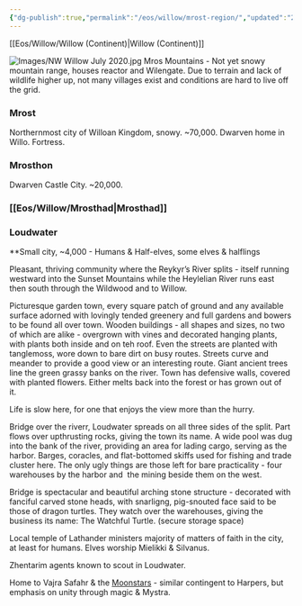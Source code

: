 ```yaml
---
{"dg-publish":true,"permalink":"/eos/willow/mrost-region/","updated":"2024-12-23T19:39:45.991-06:00"}
---
```


[[Eos/Willow/Willow (Continent)\|Willow (Continent)]]

![Images/NW Willow July 2020.jpg](/img/user/Images/NW%20Willow%20July%202020.jpg)
Mros Mountains - Not yet snowy mountain range, houses reactor and Wilengate. Due to terrain and lack of wildlife higher up, not many villages exist and conditions are hard to live off the grid. 
### Mrost 
Northernmost city of Willoan Kingdom, snowy. ~70,000. Dwarven home in Willo. Fortress. 
### Mrosthon
Dwarven Castle City. ~20,000.
### [[Eos/Willow/Mrosthad\|Mrosthad]]

### Loudwater
**Small city, ~4,000 - Humans & Half-elves, some elves & halflings

Pleasant, thriving community where the Reykyr’s River splits - itself running westward into the Sunset Mountains while the Heylelian River runs east then south through the Wildwood and to Willow.

Picturesque garden town, every square patch of ground and any available surface adorned with lovingly tended greenery and full gardens and bowers to be found all over town. Wooden buildings - all shapes and sizes, no two of which are alike - overgrown with vines and decorated hanging plants, with plants both inside and on teh roof. Even the streets are planted with tanglemoss, wore down to bare dirt on busy routes. Streets curve and meander to provide a good view or an interesting route. Giant ancient trees line the green grassy banks on the river. Town has defensive walls, covered with planted flowers. Either melts back into the forest or has grown out of it. 

Life is slow here, for one that enjoys the view more than the hurry.

Bridge over the riverr, Loudwater spreads on all three sides of the split. Part flows over upthrusting rocks, giving the town its name. A wide pool was dug into the bank of the river, providing an area for lading cargo, serving as the harbor. Barges, coracles, and flat-bottomed skiffs used for fishing and trade cluster here. The only ugly things are those left for bare practicality - four warehouses by the harbor and  the mining beside them on the west.

Bridge is spectacular and beautiful arching stone structure - decorated with fanciful carved stone heads, with snarligng, pig-snouted face said to be those of dragon turtles. They watch over the warehouses, giving the business its name: The Watchful Turtle. (secure storage space)

Local temple of Lathander ministers majority of matters of faith in the city, at least for humans. Elves worship Mielikki & Silvanus. 

Zhentarim agents known to scout in Loudwater.

Home to Vajra Safahr & the [Moonstars](https://forgottenrealms.fandom.com/wiki/Moonstars) - similar contingent to Harpers, but emphasis on unity through magic & Mystra.